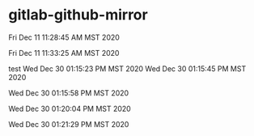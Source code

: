# gitlab-github-mirror

Fri Dec 11 11:28:45 AM MST 2020

Fri Dec 11 11:33:25 AM MST 2020

test
Wed Dec 30 01:15:23 PM MST 2020
Wed Dec 30 01:15:45 PM MST 2020

Wed Dec 30 01:15:58 PM MST 2020

Wed Dec 30 01:20:04 PM MST 2020

Wed Dec 30 01:21:29 PM MST 2020

